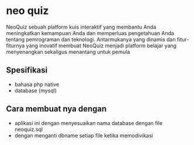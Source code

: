 # neo quiz

NeoQuiz sebuah platform kuis interaktif yang membantu Anda meningkatkan kemampuan Anda dan memperluas pengetahuan Anda tentang pemrograman dan teknologi. Antarmukanya yang dinamis dan fitur-fiturnya yang inovatif membuat NeoQuiz menjadi platform belajar yang menyenangkan sekaligus menantang untuk pemula

## Spesifikasi
- bahasa php native
- database (mysql)

## Cara membuat nya dengan
- aplikasi ini dengan menyesuaikan nama database dengan file neoquiz.sql
- dengan menganti dbname setiap file ketika memodivikasi 


